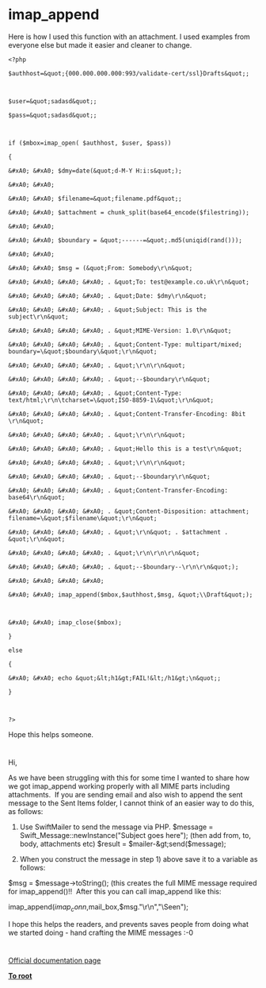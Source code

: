 # imap_append





Here is how I used this function with an attachment. I used examples from everyone else but made it easier and cleaner to change.





```
<?php

$authhost=&quot;{000.000.000.000:993/validate-cert/ssl}Drafts&quot;;



$user=&quot;sadasd&quot;;

$pass=&quot;sadasd&quot;;



if ($mbox=imap_open( $authhost, $user, $pass))

{

&#xA0; &#xA0; $dmy=date(&quot;d-M-Y H:i:s&quot;);

&#xA0; &#xA0; 

&#xA0; &#xA0; $filename=&quot;filename.pdf&quot;;

&#xA0; &#xA0; $attachment = chunk_split(base64_encode($filestring));

&#xA0; &#xA0; 

&#xA0; &#xA0; $boundary = &quot;------=&quot;.md5(uniqid(rand()));

&#xA0; &#xA0; 

&#xA0; &#xA0; $msg = (&quot;From: Somebody\r\n&quot;

&#xA0; &#xA0; &#xA0; &#xA0; . &quot;To: test@example.co.uk\r\n&quot;

&#xA0; &#xA0; &#xA0; &#xA0; . &quot;Date: $dmy\r\n&quot;

&#xA0; &#xA0; &#xA0; &#xA0; . &quot;Subject: This is the subject\r\n&quot;

&#xA0; &#xA0; &#xA0; &#xA0; . &quot;MIME-Version: 1.0\r\n&quot;

&#xA0; &#xA0; &#xA0; &#xA0; . &quot;Content-Type: multipart/mixed; boundary=\&quot;$boundary\&quot;\r\n&quot;

&#xA0; &#xA0; &#xA0; &#xA0; . &quot;\r\n\r\n&quot;

&#xA0; &#xA0; &#xA0; &#xA0; . &quot;--$boundary\r\n&quot;

&#xA0; &#xA0; &#xA0; &#xA0; . &quot;Content-Type: text/html;\r\n\tcharset=\&quot;ISO-8859-1\&quot;\r\n&quot;

&#xA0; &#xA0; &#xA0; &#xA0; . &quot;Content-Transfer-Encoding: 8bit \r\n&quot;

&#xA0; &#xA0; &#xA0; &#xA0; . &quot;\r\n\r\n&quot;

&#xA0; &#xA0; &#xA0; &#xA0; . &quot;Hello this is a test\r\n&quot;

&#xA0; &#xA0; &#xA0; &#xA0; . &quot;\r\n\r\n&quot;

&#xA0; &#xA0; &#xA0; &#xA0; . &quot;--$boundary\r\n&quot;

&#xA0; &#xA0; &#xA0; &#xA0; . &quot;Content-Transfer-Encoding: base64\r\n&quot;

&#xA0; &#xA0; &#xA0; &#xA0; . &quot;Content-Disposition: attachment; filename=\&quot;$filename\&quot;\r\n&quot;

&#xA0; &#xA0; &#xA0; &#xA0; . &quot;\r\n&quot; . $attachment . &quot;\r\n&quot;

&#xA0; &#xA0; &#xA0; &#xA0; . &quot;\r\n\r\n\r\n&quot;

&#xA0; &#xA0; &#xA0; &#xA0; . &quot;--$boundary--\r\n\r\n&quot;);

&#xA0; &#xA0; &#xA0; &#xA0; 

&#xA0; &#xA0; imap_append($mbox,$authhost,$msg, &quot;\\Draft&quot;); 



&#xA0; &#xA0; imap_close($mbox);

}

else

{

&#xA0; &#xA0; echo &quot;&lt;h1&gt;FAIL!&lt;/h1&gt;\n&quot;;

}



?>
```




Hope this helps someone.

  

#



Hi,

As we have been struggling with this for some time I wanted to share how we got imap_append working properly with all MIME parts including attachments.&#xA0; If you are sending email and also wish to append the sent message to the Sent Items folder, I cannot think of an easier way to do this, as follows:

1) Use SwiftMailer to send the message via PHP.
$message = Swift_Message::newInstance(&quot;Subject goes here&quot;);
(then add from, to, body, attachments etc)
$result = $mailer-&gt;send($message);

2) When you construct the message in step 1) above save it to a variable as follows:

$msg = $message-&gt;toString(); (this creates the full MIME message required for imap_append()!!&#xA0; After this you can call imap_append like this:

imap_append($imap_conn,$mail_box,$msg.&quot;\r\n&quot;,&quot;\\Seen&quot;);

I hope this helps the readers, and prevents saves people from doing what we started doing - hand crafting the MIME messages :-0

  

#

[Official documentation page](https://www.php.net/manual/en/function.imap-append.php)

**[To root](/README.md)**